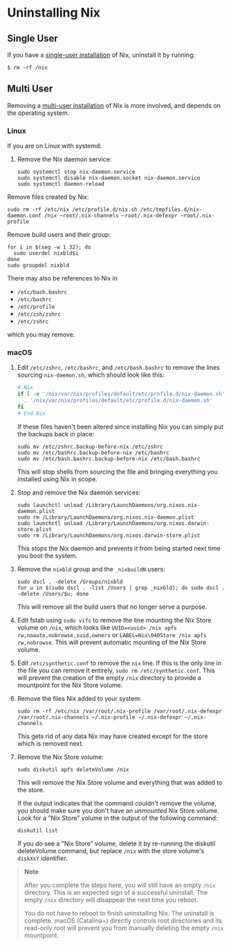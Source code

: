 # Uninstalling Nix

## Single User

If you have a [single-user installation](./installing-binary.md#single-user-installation) of Nix, uninstall it by running:

```console
$ rm -rf /nix
```

## Multi User

Removing a [multi-user installation](./installing-binary.md#multi-user-installation) of Nix is more involved, and depends on the operating system.

### Linux

If you are on Linux with systemd:

1. Remove the Nix daemon service:

   ```console
   sudo systemctl stop nix-daemon.service
   sudo systemctl disable nix-daemon.socket nix-daemon.service
   sudo systemctl daemon-reload
   ```

Remove files created by Nix:

```console
sudo rm -rf /etc/nix /etc/profile.d/nix.sh /etc/tmpfiles.d/nix-daemon.conf /nix ~root/.nix-channels ~root/.nix-defexpr ~root/.nix-profile
```

Remove build users and their group:

```console
for i in $(seq -w 1 32); do
  sudo userdel nixbld$i
done
sudo groupdel nixbld
```

There may also be references to Nix in

- `/etc/bash.bashrc`
- `/etc/bashrc`
- `/etc/profile`
- `/etc/zsh/zshrc`
- `/etc/zshrc`

which you may remove.

### macOS

1. Edit `/etc/zshrc`, `/etc/bashrc`, and `/etc/bash.bashrc` to remove the lines sourcing `nix-daemon.sh`, which should look like this:

   ```bash
   # Nix
   if [ -e '/nix/var/nix/profiles/default/etc/profile.d/nix-daemon.sh' ]; then
     . '/nix/var/nix/profiles/default/etc/profile.d/nix-daemon.sh'
   fi
   # End Nix
   ```

   If these files haven't been altered since installing Nix you can simply put
   the backups back in place:

   ```console
   sudo mv /etc/zshrc.backup-before-nix /etc/zshrc
   sudo mv /etc/bashrc.backup-before-nix /etc/bashrc
   sudo mv /etc/bash.bashrc.backup-before-nix /etc/bash.bashrc
   ```

   This will stop shells from sourcing the file and bringing everything you
   installed using Nix in scope.

2. Stop and remove the Nix daemon services:

   ```console
   sudo launchctl unload /Library/LaunchDaemons/org.nixos.nix-daemon.plist
   sudo rm /Library/LaunchDaemons/org.nixos.nix-daemon.plist
   sudo launchctl unload /Library/LaunchDaemons/org.nixos.darwin-store.plist
   sudo rm /Library/LaunchDaemons/org.nixos.darwin-store.plist
   ```

   This stops the Nix daemon and prevents it from being started next time you
   boot the system.

3. Remove the `nixbld` group and the `_nixbuildN` users:

   ```console
   sudo dscl . -delete /Groups/nixbld
   for u in $(sudo dscl . -list /Users | grep _nixbld); do sudo dscl . -delete /Users/$u; done
   ```

   This will remove all the build users that no longer serve a purpose.

4. Edit fstab using `sudo vifs` to remove the line mounting the Nix Store
   volume on `/nix`, which looks like
   `UUID=<uuid> /nix apfs rw,noauto,nobrowse,suid,owners` or
   `LABEL=Nix\040Store /nix apfs rw,nobrowse`. This will prevent automatic
   mounting of the Nix Store volume.

5. Edit `/etc/synthetic.conf` to remove the `nix` line. If this is the only
   line in the file you can remove it entirely, `sudo rm /etc/synthetic.conf`.
   This will prevent the creation of the empty `/nix` directory to provide a
   mountpoint for the Nix Store volume.

6. Remove the files Nix added to your system:

   ```console
   sudo rm -rf /etc/nix /var/root/.nix-profile /var/root/.nix-defexpr /var/root/.nix-channels ~/.nix-profile ~/.nix-defexpr ~/.nix-channels
   ```

   This gets rid of any data Nix may have created except for the store which is
   removed next.

7. Remove the Nix Store volume:

   ```console
   sudo diskutil apfs deleteVolume /nix
   ```

   This will remove the Nix Store volume and everything that was added to the
   store.

   If the output indicates that the command couldn't remove the volume, you should
   make sure you don't have an _unmounted_ Nix Store volume. Look for a
   "Nix Store" volume in the output of the following command:

   ```console
   diskutil list
   ```

   If you _do_ see a "Nix Store" volume, delete it by re-running the diskutil
   deleteVolume command, but replace `/nix` with the store volume's `diskXsY`
   identifier.

> **Note**
>
> After you complete the steps here, you will still have an empty `/nix`
> directory. This is an expected sign of a successful uninstall. The empty
> `/nix` directory will disappear the next time you reboot.
>
> You do not have to reboot to finish uninstalling Nix. The uninstall is
> complete. macOS (Catalina+) directly controls root directories and its
> read-only root will prevent you from manually deleting the empty `/nix`
> mountpoint.

